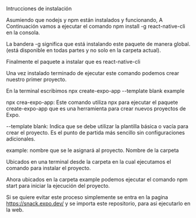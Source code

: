 Intrucciones de instalación

Asumiendo que nodejs y npm están instalados y funcionando, A Continuación vamos a ejecutar el comando npm install -g react-native-cli en la consola.

La bandera -g significa que está instalando este paquete de manera global. (está disponible en todas partes y no solo en la carpeta actual). 

Finalmente el paquete a instalar que es react-native-cli

Una vez instalado terminado de ejecutar este comando podemos crear nuestro primer
proyecto.

En la terminal escribimos npx create-expo-app --template blank example

npx crea-expo-app: Este comando utiliza npx para ejecutar el paquete create-expo-app
que es una herramienta para crear nuevos proyectos de Expo.

--template blank: Indica que se debe utilizar la plantilla básica o vacía para crear el
proyecto. Es el punto de partida más sencillo sin configuraciones adicionales.

example: nombre que se le asignará al proyecto. Nombre de la carpeta

Ubicados en una terminal desde la carpeta en la cual ejecutamos el comando para instalar
el proyecto.

Ahora ubicados en la carpeta example podemos ejecutar el comando npm start para iniciar la
ejecución del proyecto.

Si se quiere evitar este proceso simplemente se entra en la pagina https://snack.expo.dev/ y se importa este repositorio, para asi ejecutarlo en la web.